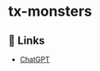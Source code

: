 # tx-monsters




## 🔗 Links

- [ChatGPT](https://chatgpt.com/share/66f61098-94f0-800c-b993-43db2466353e)
